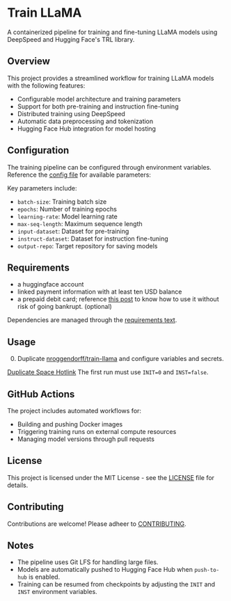 # Train LLaMA

A containerized pipeline for training and fine-tuning LLaMA models using DeepSpeed and Hugging Face's TRL library.

## Overview

This project provides a streamlined workflow for training LLaMA models with the following features:

- Configurable model architecture and training parameters
- Support for both pre-training and instruction fine-tuning
- Distributed training using DeepSpeed
- Automatic data preprocessing and tokenization
- Hugging Face Hub integration for model hosting

## Configuration

The training pipeline can be configured through environment variables. Reference the [config file](./config.py) for available parameters:

Key parameters include:

- `batch-size`: Training batch size
- `epochs`: Number of training epochs
- `learning-rate`: Model learning rate
- `max-seq-length`: Maximum sequence length
- `input-dataset`: Dataset for pre-training
- `instruct-dataset`: Dataset for instruction fine-tuning
- `output-repo`: Target repository for saving models

## Requirements

- a huggingface account
- linked payment information with at least ten USD balance
- a prepaid debit card; reference [this post](https://huggingface.co/posts/nroggendorff/896561565033687) to know how to use it without risk of going bankrupt. (optional)

Dependencies are managed through the [requirements text](./requirements.txt).

## Usage

0. Duplicate [nroggendorff/train-llama](https://huggingface.co/spaces/nroggendorff/train-llama) and configure variables and secrets.

[Duplicate Space Hotlink](https://huggingface.co/spaces/nroggendorff/train-llama?duplicate=true)
The first run must use `INIT=0` and `INST=false`.

## GitHub Actions

The project includes automated workflows for:

- Building and pushing Docker images
- Triggering training runs on external compute resources
- Managing model versions through pull requests

## License

This project is licensed under the MIT License - see the [LICENSE](./LICENSE) file for details.

## Contributing

Contributions are welcome! Please adheer to [CONTRIBUTING](./CONTRIBUTING.md).

## Notes

- The pipeline uses Git LFS for handling large files.
- Models are automatically pushed to Hugging Face Hub when `push-to-hub` is enabled.
- Training can be resumed from checkpoints by adjusting the `INIT` and `INST` environment variables.
